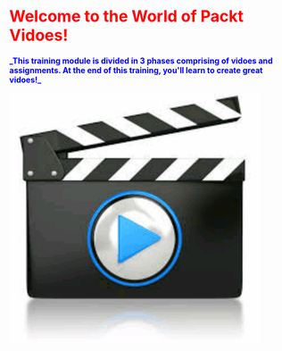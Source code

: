 <h1 style="color:red;">Welcome to the World of Packt Vidoes!</h1>

<h4 style="color:blue;">_This training module is divided in 3 phases comprising of vidoes and assignments. At the end of this training, you'll learn to create great vidoes!_

![](videotogif_2016.09.03_14.46.07.gif)
  




